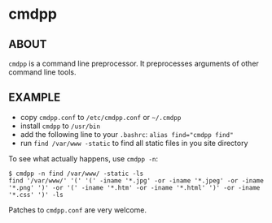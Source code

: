cmdpp
=====

## ABOUT

`cmdpp` is a command line preprocessor. It preprocesses arguments
of other command line tools.

## EXAMPLE

* copy `cmdpp.conf` to `/etc/cmdpp.conf` or `~/.cmdpp`
* install `cmdpp` to `/usr/bin`
* add the following line to your `.bashrc`: `alias find="cmdpp find"`
* run `find /var/www -static` to find all static files in you site directory

To see what actually happens, use `cmdpp -n`:

	$ cmdpp -n find /var/www/ -static -ls
	find '/var/www/' '(' '(' -iname '*.jpg' -or -iname '*.jpeg' -or -iname '*.png' ')' -or '(' -iname '*.htm' -or -iname '*.html' ')' -or -iname '*.css' ')' -ls

Patches to `cmdpp.conf` are very welcome.

